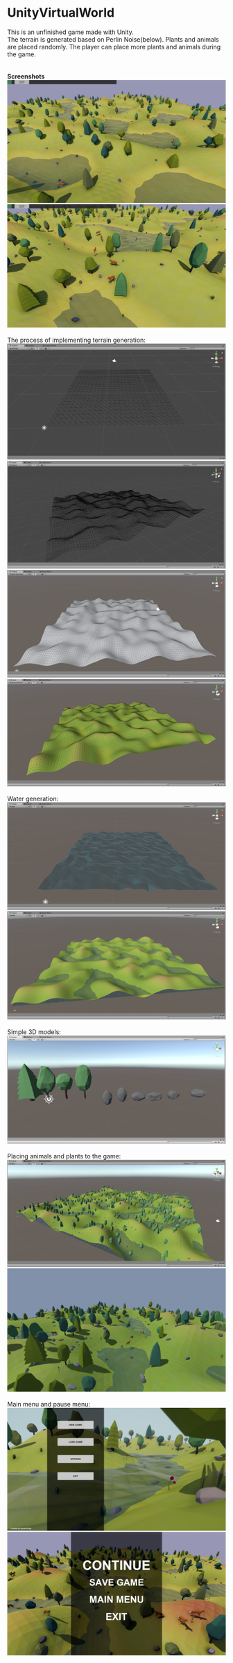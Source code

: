 # UnityVirtualWorld
This is an unfinished game made with Unity. 
<br>
The terrain is generated based on Perlin Noise(below). Plants and animals are placed randomly. The player can place more plants and animals during the game. 
<br>
<br>
<br>
**Screenshots**
![](Images/16.png?raw=true)
![](Images/17.png?raw=true)
<br>
<br>
The process of implementing terrain generation:
![](Images/0.png?raw=true)
![](Images/1.png?raw=true)
![](Images/2.png?raw=true)
![](Images/3.png?raw=true)
<br>
<br>
Water generation:
![](Images/4.png?raw=true)
![](Images/5.png?raw=true)
<br>
<br>
Simple 3D models:
![](Images/7.png?raw=true)
<br>
<br>
Placing animals and plants to the game:
![](Images/8.png?raw=true)
![](Images/13.png?raw=true)
<br>
<br>
Main menu and pause menu:
![](Images/14.png?raw=true)
![](Images/15.png?raw=true)
